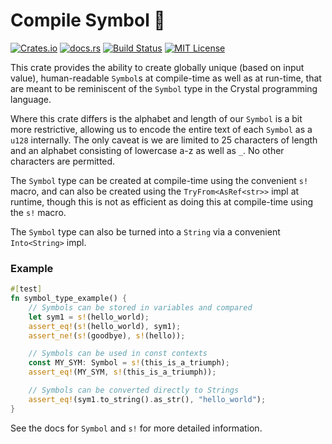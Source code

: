 # Compile Symbol 💠

[![Crates.io](https://img.shields.io/crates/v/compile-symbol)](https://crates.io/crates/compile-symbol)
[![docs.rs](https://img.shields.io/docsrs/compile-symbol?label=docs)](https://docs.rs/compile-symbol/latest/compile-symbol/)
[![Build Status](https://img.shields.io/github/actions/workflow/status/sam0x17/compile-symbol/ci.yaml)](https://github.com/sam0x17/compile-symbol/actions/workflows/ci.yaml?query=branch%3Amain)
[![MIT License](https://img.shields.io/github/license/sam0x17/compile-symbol)](https://github.com/sam0x17/compile-symbol/blob/main/LICENSE)

This crate provides the ability to create globally unique (based on input value),
human-readable `Symbol`s at compile-time as well as at run-time, that are meant to be
reminiscent of the `Symbol` type in the Crystal programming language.

Where this crate differs is the alphabet and length of our `Symbol` is a bit more restrictive,
allowing us to encode the entire text of each `Symbol` as a `u128` internally. The only caveat
is we are limited to 25 characters of length and an alphabet consisting of lowercase a-z as
well as `_`. No other characters are permitted.

The `Symbol` type can be created at compile-time using the convenient `s!` macro, and can also
be created using the `TryFrom<AsRef<str>>` impl at runtime, though this is not as efficient as
doing this at compile-time using the `s!` macro.

The `Symbol` type can also be turned into a `String` via a convenient `Into<String>` impl.

### Example
```rust
#[test]
fn symbol_type_example() {
    // Symbols can be stored in variables and compared
    let sym1 = s!(hello_world);
    assert_eq!(s!(hello_world), sym1);
    assert_ne!(s!(goodbye), s!(hello));

    // Symbols can be used in const contexts
    const MY_SYM: Symbol = s!(this_is_a_triumph);
    assert_eq!(MY_SYM, s!(this_is_a_triumph));

    // Symbols can be converted directly to Strings
    assert_eq!(sym1.to_string().as_str(), "hello_world");
}
```

See the docs for `Symbol` and `s!` for more detailed information.
